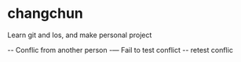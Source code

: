 # changchun

Learn git and Ios, and make personal project

-- Conflic from another person
-— Fail to test conflict
-- retest conflic
